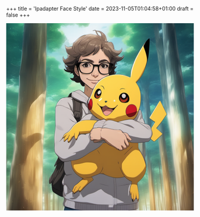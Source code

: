 +++
title = 'Ipadapter Face Style'
date = 2023-11-05T01:04:58+01:00
draft = false
+++

![img](./img.png)
